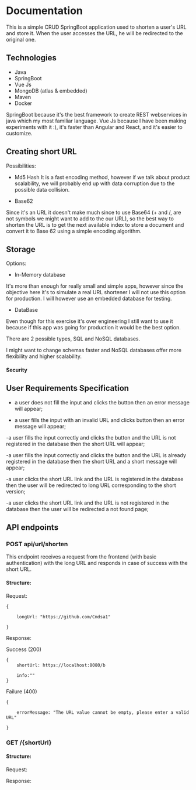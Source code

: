 # Documentation

This is a simple CRUD SpringBoot application used to shorten a user's URL and store it. When the user accesses the URL, he will be redirected to the original one.

## Technologies

- Java 
- SpringBoot
- Vue Js
- MongoDB (atlas & embedded)
- Maven
- Docker

SpringBoot because it's the best framework to create REST webservices in java which my most familiar language.
Vue Js because I have been making experiments with it :), it's faster than Angular and React, and it's easier to customize.

## Creating short URL

Possibilities:

- Md5 Hash
It is a fast encoding method, however if we talk about product scalability, we will probably end up with data corruption due to the possible data collision.

- Base62

Since it's an URL it doesn't make much since to use Base64 (+ and /, are not symbols we might want to add to the our URL), so the best way to shorten the URL is to get the next available index to store a document and convert it to Base 62 using a simple encoding algorithm.

## Storage

Options:

- In-Memory database

It's more than enough for really small and simple apps, however since the objective here it's to simulate a real URL shortener I will not use this option for production. I will however use an embedded database for testing.

- DataBase

Even though for this exercise it's over engineering I still want to use it because if this app was going for production it would be the best option.

There are 2 possible types, SQL and NoSQL databases.

I might want to change schemas faster and NoSQL databases offer more flexibility and higher scalability.

#### Security


## User Requirements Specification

- a user does not fill the input and clicks the button then an error message will appear;

- a user fills the input with an invalid URL and clicks button then an error message will appear;

-a user fills the input correctly and clicks the button and the URL is not registered in the database then the short URL will appear;

-a user fills the input correctly and clicks the button and the URL is already registered in the database then the short URL and a short message will appear;

-a user clicks the short URL link and the URL is registered in the database then the user will be redirected to long URL corresponding to the short version;

-a user clicks the short URL link and the URL is not registered in the database then the user will be redirected a not found page;


## API endpoints

### POST api/url/shorten

This endpoint receives a request from the frontend (with basic authentication) with the long URL and responds in case of success with the short URL.

#### Structure:

Request:

    {

        longUrl: "https://github.com/Cmdsa1"
    
    }

Response:

Success (200)

    {
        shortUrl: https://localhost:8080/b
    
        info:""
    }

Failure (400)

    {

        errorMessage: "The URL value cannot be empty, please enter a valid URL"
    
    }


### GET /{shortUrl}


#### Structure:

Request:

Response:


